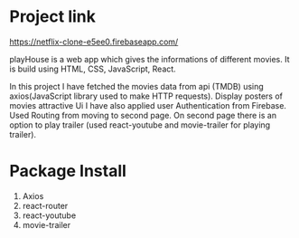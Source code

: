 # Project link 
https://netflix-clone-e5ee0.firebaseapp.com/

playHouse is a web app which gives the informations of different movies. It is build using HTML, CSS, JavaScript, React.

In this project I have fetched the movies data from api (TMDB) using axios(JavaScript library used to make HTTP requests).
Display posters of movies attractive Ui
I have also applied user Authentication from Firebase.
Used Routing from moving to second page.
On second page there is an option to play trailer (used react-youtube and movie-trailer for playing trailer).

# Package Install
1. Axios
2. react-router
3. react-youtube
4. movie-trailer
